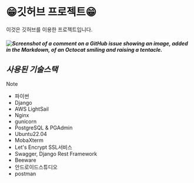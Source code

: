 # 😁깃허브 프로젝트😁
이것은 깃허브를 이용한 프로젝트입니다.
##### ![Screenshot of a comment on a GitHub issue showing an image, added in the Markdown, of an Octocat smiling and raising a tentacle.](https://myoctocat.com/assets/images/base-octocat.svg)

## ***사용된 기술스택***
>[!NOTE]
> - 파이썬
> - Django
> - AWS LightSail
> - Nginx
> - gunicorn
> - PostgreSQL & PGAdmin
> - Ubuntu22.04
> - MobaXterm
> - Let's Encrypt SSL서비스
> - Swagger, Django Rest Framework
> - Beeware
> - 안드로이드스튜디오
> - postman
